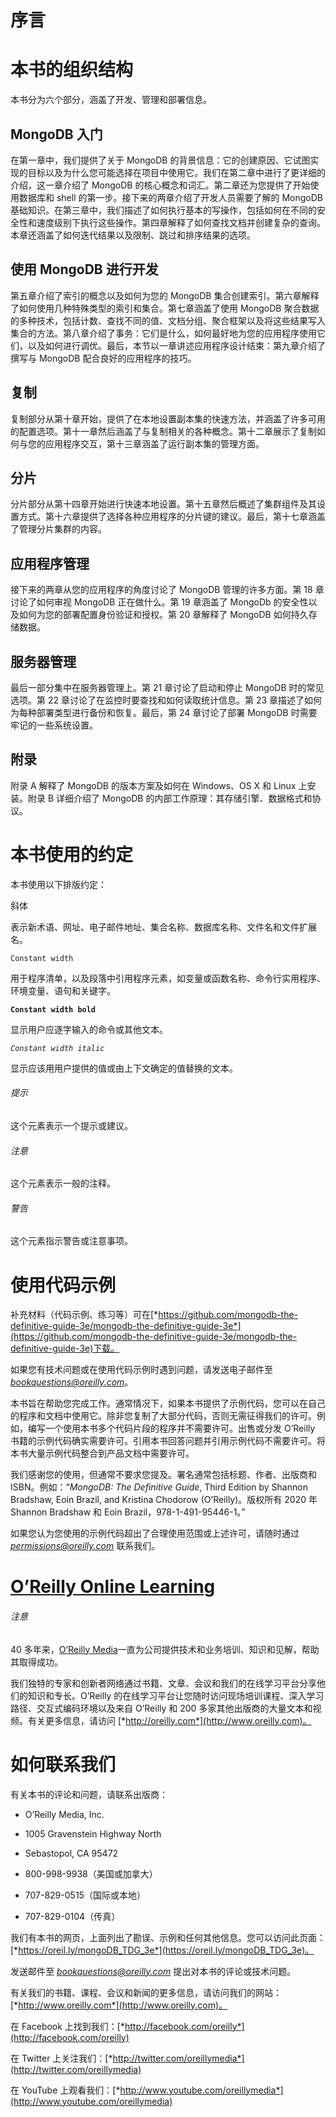 # 序言

# 本书的组织结构

本书分为六个部分，涵盖了开发、管理和部署信息。

## MongoDB 入门

在第一章中，我们提供了关于 MongoDB 的背景信息：它的创建原因、它试图实现的目标以及为什么您可能选择在项目中使用它。我们在第二章中进行了更详细的介绍，这一章介绍了 MongoDB 的核心概念和词汇。第二章还为您提供了开始使用数据库和 shell 的第一步。接下来的两章介绍了开发人员需要了解的 MongoDB 基础知识。在第三章中，我们描述了如何执行基本的写操作，包括如何在不同的安全性和速度级别下执行这些操作。第四章解释了如何查找文档并创建复杂的查询。本章还涵盖了如何迭代结果以及限制、跳过和排序结果的选项。

## 使用 MongoDB 进行开发

第五章介绍了索引的概念以及如何为您的 MongoDB 集合创建索引。第六章解释了如何使用几种特殊类型的索引和集合。第七章涵盖了使用 MongoDB 聚合数据的多种技术，包括计数、查找不同的值、文档分组、聚合框架以及将这些结果写入集合的方法。第八章介绍了事务：它们是什么，如何最好地为您的应用程序使用它们，以及如何进行调优。最后，本节以一章讲述应用程序设计结束：第九章介绍了撰写与 MongoDB 配合良好的应用程序的技巧。

## 复制

复制部分从第十章开始，提供了在本地设置副本集的快速方法，并涵盖了许多可用的配置选项。第十一章然后涵盖了与复制相关的各种概念。第十二章展示了复制如何与您的应用程序交互，第十三章涵盖了运行副本集的管理方面。

## 分片

分片部分从第十四章开始进行快速本地设置。第十五章然后概述了集群组件及其设置方式。第十六章提供了选择各种应用程序的分片键的建议。最后，第十七章涵盖了管理分片集群的内容。

## 应用程序管理

接下来的两章从您的应用程序的角度讨论了 MongoDB 管理的许多方面。第 18 章讨论了如何审视 MongoDB 正在做什么。第 19 章涵盖了 MongoDb 的安全性以及如何为您的部署配置身份验证和授权。第 20 章解释了 MongoDB 如何持久存储数据。

## 服务器管理

最后一部分集中在服务器管理上。第 21 章讨论了启动和停止 MongoDB 时的常见选项。第 22 章讨论了在监控时要查找和如何读取统计信息。第 23 章描述了如何为每种部署类型进行备份和恢复。最后，第 24 章讨论了部署 MongoDB 时需要牢记的一些系统设置。

## 附录

附录 A 解释了 MongoDB 的版本方案及如何在 Windows、OS X 和 Linux 上安装。附录 B 详细介绍了 MongoDB 的内部工作原理：其存储引擎、数据格式和协议。

# 本书使用的约定

本书使用以下排版约定：

斜体

表示新术语、网址、电子邮件地址、集合名称、数据库名称、文件名和文件扩展名。

`Constant width`

用于程序清单，以及段落中引用程序元素，如变量或函数名称、命令行实用程序、环境变量、语句和关键字。

**`Constant width bold`**

显示用户应逐字输入的命令或其他文本。

*`Constant width italic`*

显示应该用用户提供的值或由上下文确定的值替换的文本。

###### 提示

这个元素表示一个提示或建议。

###### 注意

这个元素表示一般的注释。

###### 警告

这个元素指示警告或注意事项。

# 使用代码示例

补充材料（代码示例、练习等）可在[*https://github.com/mongodb-the-definitive-guide-3e/mongodb-the-definitive-guide-3e*](https://github.com/mongodb-the-definitive-guide-3e/mongodb-the-definitive-guide-3e)下载。

如果您有技术问题或在使用代码示例时遇到问题，请发送电子邮件至*bookquestions@oreilly.com*。

本书旨在帮助您完成工作。通常情况下，如果本书提供了示例代码，您可以在自己的程序和文档中使用它。除非您复制了大部分代码，否则无需征得我们的许可。例如，编写一个使用本书多个代码片段的程序并不需要许可。出售或分发 O’Reilly 书籍的示例代码确实需要许可。引用本书回答问题并引用示例代码不需要许可。将本书大量示例代码整合到产品文档中需要许可。

我们感谢您的使用，但通常不要求您提及。署名通常包括标题、作者、出版商和 ISBN。例如：“*MongoDB: The Definitive Guide*, Third Edition by Shannon Bradshaw, Eoin Brazil, and Kristina Chodorow (O’Reilly)。版权所有 2020 年 Shannon Bradshaw 和 Eoin Brazil，978-1-491-95446-1。”

如果您认为您使用的示例代码超出了合理使用范围或上述许可，请随时通过 *permissions@oreilly.com* 联系我们。

# [O’Reilly Online Learning](https://oreil.ly/mongoDB_TDG_3e)

###### 注意

40 多年来，[O’Reilly Media](http://oreilly.com)一直为公司提供技术和业务培训、知识和见解，帮助其取得成功。

我们独特的专家和创新者网络通过书籍、文章、会议和我们的在线学习平台分享他们的知识和专长。O’Reilly 的在线学习平台让您随时访问现场培训课程、深入学习路径、交互式编码环境以及来自 O’Reilly 和 200 多家其他出版商的大量文本和视频。有关更多信息，请访问 [*http://oreilly.com*](http://www.oreilly.com)。

# 如何联系我们

有关本书的评论和问题，请联系出版商：

+   O’Reilly Media, Inc.

+   1005 Gravenstein Highway North

+   Sebastopol, CA 95472

+   800-998-9938（美国或加拿大）

+   707-829-0515（国际或本地）

+   707-829-0104（传真）

我们有本书的网页，上面列出了勘误、示例和任何其他信息。您可以访问此页面：[*https://oreil.ly/mongoDB_TDG_3e*](https://oreil.ly/mongoDB_TDG_3e)。

发送邮件至 *bookquestions@oreilly.com* 提出对本书的评论或技术问题。

有关我们的书籍、课程、会议和新闻的更多信息，请访问我们的网站：[*http://www.oreilly.com*](http://www.oreilly.com)。

在 Facebook 上找到我们：[*http://facebook.com/oreilly*](http://facebook.com/oreilly)

在 Twitter 上关注我们：[*http://twitter.com/oreillymedia*](http://twitter.com/oreillymedia)

在 YouTube 上观看我们：[*http://www.youtube.com/oreillymedia*](http://www.youtube.com/oreillymedia)
